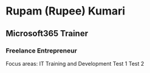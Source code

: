 # Rupam (Rupee) Kumari

## Microsoft365 Trainer

### Freelance Entrepreneur

Focus areas: IT Training and Development
Test 1
Test 2



